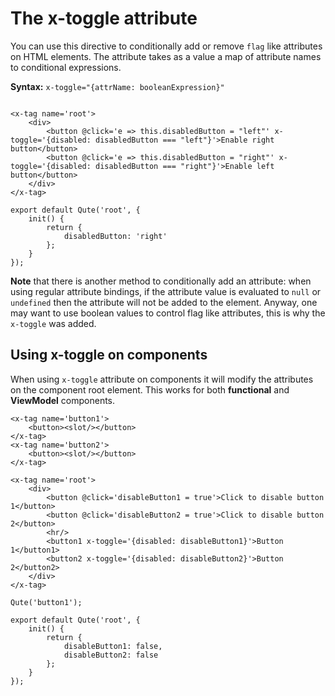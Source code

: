 # The x-toggle attribute

You can use this directive to conditionally add or remove `flag` like attributes on HTML elements. The attribute takes as a value a map of attribute names to conditional expressions.

**Syntax:** `x-toggle="{attrName: booleanExpression}"`

```jsq

<x-tag name='root'>
	<div>
		<button @click='e => this.disabledButton = "left"' x-toggle='{disabled: disabledButton === "left"}'>Enable right button</button>
		<button @click='e => this.disabledButton = "right"' x-toggle='{disabled: disabledButton === "right"}'>Enable left button</button>
	</div>
</x-tag>

export default Qute('root', {
	init() {
		return {
			disabledButton: 'right'
		};
	}
});
```

**Note** that there is another method to conditionally add an attribute: when using regular attribute bindings, if the attribute value is evaluated to `null` or `undefined` then the attribute will not be added to the element.
Anyway, one may want to use boolean values to control flag like attributes, this is why the `x-toggle` was added.

## Using x-toggle on components

When using `x-toggle` attribute on components it will modify the attributes on the component root element. This works for both **functional** and **ViewModel** components.

```jsq
<x-tag name='button1'>
	<button><slot/></button>
</x-tag>
<x-tag name='button2'>
	<button><slot/></button>
</x-tag>

<x-tag name='root'>
	<div>
		<button @click='disableButton1 = true'>Click to disable button 1</button>
		<button @click='disableButton2 = true'>Click to disable button 2</button>
		<hr/>
		<button1 x-toggle='{disabled: disableButton1}'>Button 1</button1>
		<button2 x-toggle='{disabled: disableButton2}'>Button 2</button2>
	</div>
</x-tag>

Qute('button1');

export default Qute('root', {
	init() {
		return {
			disableButton1: false,
			disableButton2: false
		};
	}
});
```
